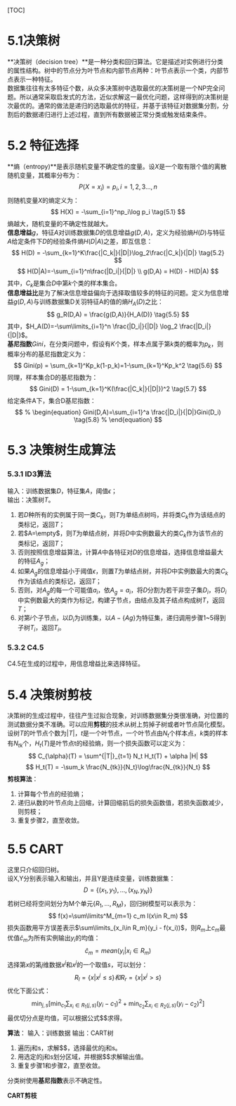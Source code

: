 [TOC]
# 5.1决策树
**决策树（decision tree）**是一种分类和回归算法。它是描述对实例进行分类的属性结构。树中的节点分为叶节点和内部节点两种：叶节点表示一个类，内部节点表示一种特征。  
数据集往往有太多特征个数，从众多决策树中选取最优的决策树是一个NP完全问题。所以通常采取启发式的方法，近似求解这一最优化问题，这样得到的决策树是次最优的。通常的做法是递归的选取最优的特征，并基于该特征对数据集分割，分割后的数据递归进行上述过程，直到所有数据被正常分类或触发结束条件。
# 5.2 特征选择
**熵（entropy)**是表示随机变量不确定性的度量。设$X$是一个取有限个值的离散随机变量，其概率分布为：
$$
P(X=x_i) = p_i, i =1,2,3...,n
$$
则随机变量$X$的熵定义为：
$$
H(X) = -\sum_{i=1}^np_i\log p_i \tag{5.1}
$$
熵越大，随机变量的不确定性就越大。  
**信息增益**$g$，特征$A$对训练数据集$D$的信息增益$g(D,A)$，定义为经验熵$H(D)$与特征$A$给定条件下$D$的经验条件熵$H(D|A)$之差，即互信息：
$$
H(D) = -\sum_{k=1}^K\frac{|C_k|}{|D|}\log_2\frac{|C_k|}{|D|} \tag{5.2}
$$
$$
H(D|A)=-\sum_{i=1}^n\frac{|D_i|}{|D|} \\
g(D,A) = H(D) - H(D|A)
$$
其中，$C_k$是集合$D$中第$k$个类的样本集合。  
**信息增益比**是为了解决信息增益偏向于选择取值较多的特征的问题。定义为信息增益$g(D,A)$与训练数据集D关羽特征A的值的熵$H_A(D)$之比：
$$
g_R(D,A) = \frac{g(D,A)}{H_A(D)} \tag{5.5}
$$
其中，$H_A(D)=-\sum\limits_{i=1}^n \frac{|D_i|}{|D|} \log_2 \frac{|D_i|}{|D|}$。  
**基尼指数**$Gini$，在分类问题中，假设有$K$个类，样本点属于第$k$类的概率为$p_k$，则概率分布的基尼指数定义为：
$$
Gini(p) = \sum_{k=1}^Kp_k(1-p_k)=1-\sum_{k=1}^Kp_k^2 \tag{5.6}
$$
同理，样本集合D的基尼指数为：
$$
Gini(D) = 1-\sum_{k=1}^K(\frac{|C_k|}{|D|})^2 \tag{5.7}
$$
给定条件A下，集合D基尼指数：
$$
% \begin{equation}
Gini(D,A)=\sum_{i=1}^a \frac{|D_i|}{|D|}Gini(D_i) \tag{5.8}
% \end{equation}
$$
# 5.3 决策树生成算法
### 5.3.1 ID3算法
输入：训练数据集$D$，特征集$A$，阈值$\epsilon$；  
输出：决策树$T$。
1. 若$D$种所有的实例属于同一类$C_k$，则$T$为单结点树吗，并将类$C_k$作为该结点的类标记，返回$T$；
2. 若$A=\empty$，则$T$为单结点树，并将$D$中实例数最大的类$C_k$作为该节点的类标记，返回$T$；
3. 否则按照信息增益算法，计算$A$中各特征对$D$的信息增益，选择信息增益最大的特征$A_g$；
4. 如果$A_g$的信息增益小于阈值$\epsilon$，则置$T$为单结点树，并将$D$中实例数最大的类$C_k$作为该结点的类标记，返回$T$；
5. 否则，对$A_g$的每一个可能值$a_i$，依$A_g=a_i$，将$D$分割为若干非空子集$D_i$，将$D_i$中实例数最大的类作为标记，构建子节点，由结点及其子结点构成树$T$，返回$T$；
6. 对第$i$个子节点，以$D_i$为训练集，以$A-\{Ag\}$为特征集，递归调用步骤1~5得到子树$T_i$，返回$T_i$。
### 5.3.2 C4.5
C4.5在生成的过程中，用信息增益比来选择特征。
# 5.4 决策树剪枝
决策树的生成过程中，往往产生过拟合现象，对训练数据集分类很准确，对位置的测试数据分类不准确。可以应用**剪枝**的技术从树上剪掉子树或者叶节点简化模型。  
设树$T$的叶节点个数为$|T|$，$t$是一个叶节点，一个叶节点由$N_t$个样本点，$k$类的样本有$N_{tk}$个，$H_t(T)$是叶节点t的经验熵，则一个损失函数可以定义为：
$$
C_{\alpha}(T) = \sum^{|T|}_{t=1} N_t H_t(T) + \alpha |H|
$$
$$
H_t(T) = -\sum_k \frac{N_{tk}}{N_t}\log\frac{N_{tk}}{N_t}
$$
**剪枝算法**：
1. 计算每个节点的经验熵；
2. 递归从数的叶节点向上回缩，计算回缩前后的损失函数值，若损失函数减少，则剪枝；
3. 重复步骤2，直至收敛。

# 5.5 CART
这里只介绍回归树。  
设X,Y分别表示输入和输出，并且Y是连续变量，训练数据集：  
$$
D=\{(x_1, y_1),...,(x_N,y_N)\}
$$
若树已经将空间划分为M个单元$\{R_1,...,R_M\}$，回归树模型可以表示为：  
$$
f(x)=\sum\limits^M_{m=1} c_m I(x\in R_m)
$$
损失函数用平方误差表示$\sum\limits_{x_i\in R_m}(y_i - f(x_i))$，则$R_m$上$c_m$最优值$\hat{c}_m$为所有实例输出$y_i$的均值：
$$
\hat{c}_m = mean(y_i|x_i \in R_m)
$$
选择第$x$的第$j$维数据$x^j$和$x^j$的一个取值$s$，可以划分：
$$
R_l = \{x|x^j\leq s\} 和 R_r=\{x|x^j > s\}
$$
优化下面公式：
$$
\min _{j, s}\left[\min _{c_{1}} \sum_{x_{i} \in R_{1}(j, s)}\left(y_{i}-c_{1}\right)^{2}+\min _{c_{2}} \sum_{x_{i} \in R_{2}(j, s)}\left(y_{i}-c_{2}\right)^{2}\right]
$$
最优切分点是均值，可以根据公式$$求得。

**算法**：
输入：训练数据
输出：CART树
1. 遍历j和s，求解$$，选择最优的j和s。
2. 用选定的j和s划分区域，并根据$$求解输出值。
3. 重复步骤1和步骤2，直至收敛。

分类树使用**基尼指数**表示不确定性。

**CART剪枝**
